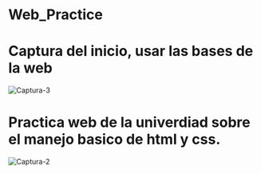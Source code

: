 # Web_Practice


<h1>Captura del inicio, usar las bases de la web</h1>

![Captura-3](https://user-images.githubusercontent.com/64312487/89126349-010bb380-d4b3-11ea-8567-c26ae5b2794c.PNG)



<h1>Practica web de la univerdiad sobre el manejo basico de html y css.</h1>

![Captura-2](https://user-images.githubusercontent.com/64312487/88489219-091e9d00-cf61-11ea-8a9a-2985d4e90032.PNG)
